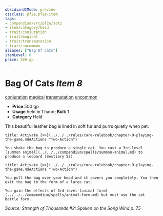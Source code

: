 ```yaml
---
obsidianUIMode: preview
cssclass: pf2e,pf2e-item
tags:
- compendium/src/pf2e/sot2
- item/category/held
- trait/conjuration
- trait/magical
- trait/transmutation
- trait/uncommon
aliases: ["Bag Of Cats"]
itemLevel: 8
price: 500 gp
---
```

# Bag Of Cats *Item 8*  
[conjuration](../../../rules/traits/conjuration.md)  [magical](../../../rules/traits/magical.md)  [transmutation](../../../rules/traits/transmutation.md)  [uncommon](../../../rules/traits/uncommon.md)  

- **Price** 500 gp
- **Usage** held in 1 hand; **Bulk** 1
- **Category** Held

This beautiful leather bag is lined in soft fur and purrs quietly when pet.

```ad-embed-ability
title: Activate [>>](../../../rules/core-rulebook/chapter-9-playing-the-game.md#Actions "Two-Action")

You shake the bag to produce a single cat. You cast a 3rd-level [summon animal](../../../compendium/spells/summon-animal.md) to produce a leopard (Bestiary 52).
```

```ad-embed-ability
title: Activate [>>](../../../rules/core-rulebook/chapter-9-playing-the-game.md#Actions "Two-Action")

You pull the bag over your head and it covers you completely. You then exit the bag in the form of a large cat.

You gain the effects of 3rd-level [animal form](../../../compendium/spells/animal-form.md) but must use the cat battle form.
```

*Source: Strength of Thousands #2: Spoken on the Song Wind p. 75*
